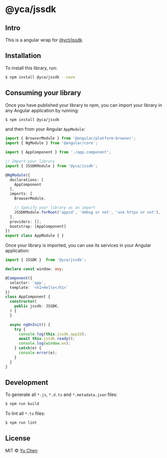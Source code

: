 # @yca/jssdk

## Intro
This is a angular wrap for [@yct/jssdk](https://github.com/yc-typescript/jssdk.git)

## Installation

To install this library, run:

```bash
$ npm install @yca/jssdk --save
```

## Consuming your library

Once you have published your library to npm, you can import your library in any Angular application by running:

```bash
$ npm install @yca/jssdk
```

and then from your Angular `AppModule`:

```typescript
import { BrowserModule } from '@angular/platform-browser';
import { NgModule } from '@angular/core';

import { AppComponent } from './app.component';

// Import your library
import { JSSDKModule } from '@yca/jssdk';

@NgModule({
  declarations: [
    AppComponent
  ],
  imports: [
    BrowserModule,

    // Specify your library as an import
    JSSDKModule.forRoot('appid', 'debug or not', 'use https or not'),
  ],
  providers: [],
  bootstrap: [AppComponent]
})
export class AppModule { }
```

Once your library is imported, you can use its services in your Angular application:

```ts
import { JSSDK }  from '@yca/jssdk';

declare const window: any;

@Component({
  selector: 'app',
  template: `<h1>Hello</h1>`
})
class AppComponent {
  constructor(
    public jssdk: JSSDK,
  ) {
  }

  async ngOnInit() {
    try {
      console.log(this.jssdk.appId);
      await this.jssdk.ready();
      console.log(window.wx);
    } catch(e) {
      console.error(e);
    }
  }
}
```

## Development

To generate all `*.js`, `*.d.ts` and `*.metadata.json` files:

```bash
$ npm run build
```

To lint all `*.ts` files:

```bash
$ npm run lint
```

## License

MIT © [Yu Chen](mailto:yu.chen@live.ie)
